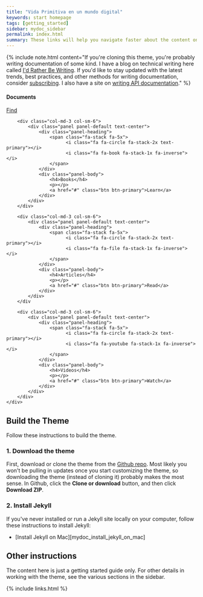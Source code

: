 ```yaml
---
title: "Vida Primitiva en un mundo digital"
keywords: start homepage
tags: [getting_started]
sidebar: mydoc_sidebar
permalink: index.html
summary: These links will help you navigate faster about the content on this section.
--- 
```

   
{% include note.html content="If you're cloning this theme, you're probably writing documentation of some kind. I have a blog on technical writing here called <a alt='technical writing blog' href='http://idratherbewriting.com'>I'd Rather Be Writing</a>. If you'd like to stay updated with the latest trends, best practices, and other methods for writing documentation, consider <a href='https://tinyletter.com/tomjoht'>subscribing</a>. I also have a site on <a href='http://idratherbewriting.com/learnapidoc'>writing API documentation</a>." %}


<div class="row">
        <div class="col-md-3 col-sm-6">
            <div class="panel panel-default text-center">
                <div class="panel-heading">
                    <span class="fa-stack fa-5x">
                          <i class="fa fa-circle fa-stack-2x text-primary"></i>
                          <i class="fa fa-download fa-stack-1x fa-inverse"></i>
                    </span>
                </div>
                <div class="panel-body">
                    <h4>Documents</h4>
                    <p></p>
                    <a href="#" class="btn btn-primary">Find</a>
                </div>
            </div>
        </div>
		
        <div class="col-md-3 col-sm-6">
            <div class="panel panel-default text-center">
                <div class="panel-heading">
                    <span class="fa-stack fa-5x">
                          <i class="fa fa-circle fa-stack-2x text-primary"></i>
                          <i class="fa fa-book fa-stack-1x fa-inverse"></i>
                    </span>
                </div>
                <div class="panel-body">
                    <h4>Books</h4>
                    <p></p>
                    <a href="#" class="btn btn-primary">Learn</a>
                </div>
            </div>
        </div>
		
        <div class="col-md-3 col-sm-6">
            <div class="panel panel-default text-center">
                <div class="panel-heading">
                    <span class="fa-stack fa-5x">
                          <i class="fa fa-circle fa-stack-2x text-primary"></i>
                          <i class="fa fa-file fa-stack-1x fa-inverse"></i>
                    </span>
                </div>
                <div class="panel-body">
                    <h4>Articles</h4>
                    <p></p>
                    <a href="#" class="btn btn-primary">Read</a>
                </div>
            </div>
        </div
		
        <div class="col-md-3 col-sm-6">
            <div class="panel panel-default text-center">
                <div class="panel-heading">
                    <span class="fa-stack fa-5x">
                          <i class="fa fa-circle fa-stack-2x text-primary"></i>
                          <i class="fa fa-youtube fa-stack-1x fa-inverse"></i>
                    </span>
                </div>
                <div class="panel-body">
                    <h4>Videos</h4>
                    <p></p>
                    <a href="#" class="btn btn-primary">Watch</a>
                </div>
            </div>
        </div>
    </div>
   
   
## Build the Theme

Follow these instructions to build the theme.

### 1. Download the theme

First, download or clone the theme from the [Github repo](https://github.com/tomjoht/documentation-theme-jekyll). Most likely you won't be pulling in updates once you start customizing the theme, so downloading the theme (instead of cloning it) probably makes the most sense. In Github, click the **Clone or download** button, and then click **Download ZIP**.

### 2. Install Jekyll

If you've never installed or run a Jekyll site locally on your computer, follow these instructions to install Jekyll:

* [Install Jekyll on Mac][mydoc_install_jekyll_on_mac]
## Other instructions

The content here is just a getting started guide only. For other details in working with the theme, see the various sections in the sidebar.

{% include links.html %}
